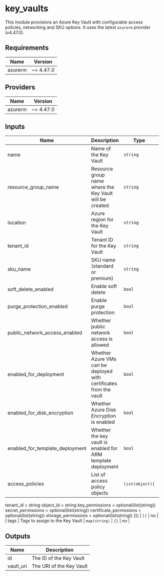 # key_vaults

This module provisions an Azure Key Vault with configurable access policies, networking and SKU options.  It uses the latest `azurerm` provider (v4.47.0).

<!-- BEGINNING OF PRE-COMMIT-TERRAFORM DOCS HOOK -->
## Requirements

| Name | Version |
|------|---------|
| azurerm | ~> 4.47.0 |

## Providers

| Name | Version |
|------|---------|
| azurerm | ~> 4.47.0 |

## Inputs

| Name | Description | Type | Default | Required |
|------|-------------|------|---------|:--------:|
| name | Name of the Key Vault | `string` | n/a | yes |
| resource_group_name | Resource group name where the Key Vault will be created | `string` | n/a | yes |
| location | Azure region for the Key Vault | `string` | `"westeurope"` | no |
| tenant_id | Tenant ID for the Key Vault | `string` | n/a | yes |
| sku_name | SKU name (standard or premium) | `string` | `"standard"` | no |
| soft_delete_enabled | Enable soft delete | `bool` | `true` | no |
| purge_protection_enabled | Enable purge protection | `bool` | `false` | no |
| public_network_access_enabled | Whether public network access is allowed | `bool` | `true` | no |
| enabled_for_deployment | Whether Azure VMs can be deployed with certificates from the vault | `bool` | `false` | no |
| enabled_for_disk_encryption | Whether Azure Disk Encryption is enabled | `bool` | `false` | no |
| enabled_for_template_deployment | Whether the key vault is enabled for ARM template deployment | `bool` | `false` | no |
| access_policies | List of access policy objects | <pre>list(object({
  tenant_id = string
  object_id = string
  key_permissions         = optional(list(string))
  secret_permissions      = optional(list(string))
  certificate_permissions = optional(list(string))
  storage_permissions     = optional(list(string))
}))</pre> | `[]` | no |
| tags | Tags to assign to the Key Vault | `map(string)` | `{}` | no |

## Outputs

| Name | Description |
|------|-------------|
| id | The ID of the Key Vault |
| vault_uri | The URI of the Key Vault |

<!-- END OF PRE-COMMIT-TERRAFORM DOCS HOOK -->